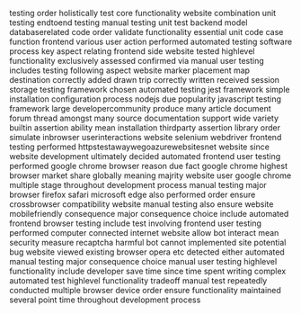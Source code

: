 testing order holistically test core functionality website combination unit testing endtoend testing manual testing unit test backend model databaserelated code order validate functionality essential unit code case function frontend various user action performed automated testing software process key aspect relating frontend side website tested highlevel functionality exclusively assessed confirmed via manual user testing includes testing following aspect website marker placement map destination correctly added drawn trip correctly written received session storage testing framework chosen automated testing jest framework simple installation configuration process nodejs due popularity javascript testing framework large developercommunity produce many article document forum thread amongst many source documentation support wide variety builtin assertion ability mean installation thirdparty assertion library order simulate inbrowser userinteractions website selenium webdriver frontend testing performed httpstestawaywegoazurewebsitesnet website since website development ultimately decided automated frontend user testing performed google chrome browser reason due fact google chrome highest browser market share globally meaning majrity website user google chrome multiple stage throughout development process manual testing major browser firefox safari microsoft edge also performed order ensure crossbrowser compatibility website manual testing also ensure website mobilefriendly consequence major consequence choice include automated frontend browser testing include test involving frontend user testing performed computer connected internet website allow bot interact mean security measure recaptcha harmful bot cannot implemented site potential bug website viewed existing browser opera etc detected either automated manual testing major consequence choice manual user testing highlevel functionality include developer save time since time spent writing complex automated test highlevel functionality tradeoff manual test repeatedly conducted multiple browser device order ensure functionality maintained several point time throughout development process